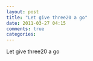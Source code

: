 ```yaml
---
layout: post
title: "Let give three20 a go"
date: 2011-03-27 04:15
comments: true
categories: 
---
```


Let give three20 a go

